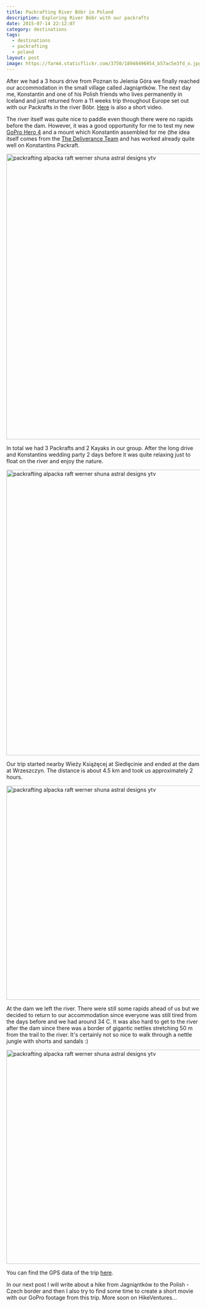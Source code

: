 ```yaml
---
title: Packrafting River Bóbr in Poland
description: Exploring River Bóbr with our packrafts
date: 2015-07-14 22:12:07
category: destinations
tags:
  - destinations
  - packrafting
  - poland
layout: post
image: https://farm4.staticflickr.com/3750/18948496954_b57ac5e3fd_o.jpg
---
```

After we had a 3 hours drive from Poznan to Jelenia Góra we finally reached our accommodation in the small village called Jagniąntków. The next day me, Konstantin and one of his Polish friends who lives permanently in Iceland and just returned from a 11 weeks trip throughout Europe set out with our Packrafts in the river Bóbr. <a href="http://www.hikeventures.com/hiking-packrafting-poland-video/">Here</a> is also a short video.

<amp-img src="https://farm4.staticflickr.com/3750/18948496954_b57ac5e3fd_o.jpg" width="992" height="744" alt="packrafting alpacka raft werner shuna"></amp-img>

<!--more-->

The river itself was quite nice to paddle even though there were no rapids before the dam. However, it was a good opportunity for me to test my new <a href="http://amzn.to/1O4ro7c">GoPro Hero 4</a> and a mount which Konstantin assembled for me (the idea itself comes from the <a href="http://deliveranceteam.outdrr.com">The Deliverance Team</a> and has worked already quite well on Konstantins Packraft.

<img src="https://farm1.staticflickr.com/295/19384505989_2cbc2477cb_o.jpg" width="992" height="744" alt="packrafting alpacka raft werner shuna astral designs ytv">

In total we had 3 Packrafts and 2 Kayaks in our group. After the long drive and Konstantins wedding party 2 days before it was quite relaxing just to float on the river and enjoy the nature.

<img src="https://farm1.staticflickr.com/431/19384505919_87a8bd71da_o.jpg" width="992" height="744" alt="packrafting alpacka raft werner shuna astral designs ytv">

Our trip started nearby Wieży Książęcej at Siedlęcinie and ended at the dam at Wrzeszczyn. The distance is about 4.5 km and took us approximately 2 hours.

<img src="https://farm1.staticflickr.com/485/19384506029_33bcc2bc4f_o.jpg" width="992" height="558" alt="packrafting alpacka raft werner shuna astral designs ytv">

At the dam we left the river. There were still some rapids ahead of us but we decided to return to our accommodation since everyone was still tired from the days before and we had around 34 C. It was also hard to get to the river after the dam since there was a border of gigantic nettles stretching 50 m from the trail to the river. It's certainly not so nice to walk through a nettle jungle with shorts and sandals :)

<img src="https://farm1.staticflickr.com/402/18948498304_f6675585f1_o.jpg" width="992" height="558" alt="packrafting alpacka raft werner shuna astral designs ytv">

You can find the GPS data of the trip <a href="http://www.movescount.com/moves/move68389841">here</a>.

In our next post I will write about a hike from Jagniąntków to the Polish - Czech border and then I also try to find some time to create a short movie with our GoPro footage from this trip. More soon on HikeVentures...
